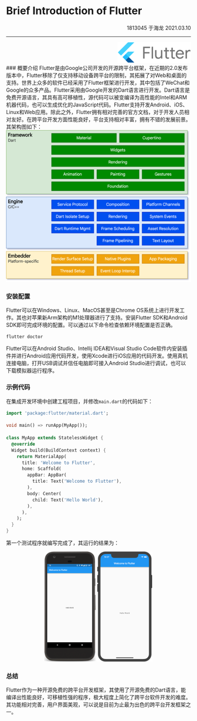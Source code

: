 # Brief Introduction of Flutter
<p align="right">1813045 于海龙 2021.03.10</p>
<hr/>
<div align="right">
<img src="figures/lab1.flutter/flutter.png" width=200px>
</div>
### 概要介绍
Flutter是由Google公司开发的开源跨平台框架，在近期的2.0发布版本中，Flutter移除了仅支持移动设备跨平台的限制，其拓展了对Web和桌面的支持。世界上众多的软件已经采用了Flutter框架进行开发，其中包括了WeChat和Google的众多产品。Flutter采用由Google开发的Dart语言进行开发。Dart语言是免费开源语言，其具有高可移植性，源代码可以被变编译为高性能的Intel和ARM机器代码，也可以生成优化的JavaScript代码。Flutter支持开发Android、iOS、Linux和Web应用。除此之外，Flutter拥有相对完善的官方文档，对于开发人员相对友好。在跨平台开发方面性能良好，平台支持相对丰富，拥有不错的发展前景。
其架构图如下：
<img src="figures/lab1.flutter/flutter.arch.png">

### 安装配置
Flutter可以在Windows、Linux、MacOS甚至是Chrome OS系统上进行开发工作。其也对苹果新Arm架构的M1处理器进行了支持。安装Flutter SDK和Android SDK即可完成环境的配置。可以通过以下命令检查依赖环境配置是否正确。
```Shell
flutter doctor
```
Flutter可以在Android Studio、Intellij IDEA和Visual Studio Code软件内安装插件并进行Android应用代码开发，使用Xcode进行iOS应用的代码开发。使用真机连接电脑，打开USB调试并信任电脑即可接入Android Studio进行调试，也可以下载模拟器运行程序。


### 示例代码
在集成开发环境中创建工程项目，并修改`main.dart`的代码如下：
```Dart
import 'package:flutter/material.dart';

void main() => runApp(MyApp());

class MyApp extends StatelessWidget {
  @override
  Widget build(BuildContext context) {
    return MaterialApp(
      title: 'Welcome to Flutter',
      home: Scaffold(
        appBar: AppBar(
          title: Text('Welcome to Flutter'),
        ),
        body: Center(
          child: Text('Hello World'),
        ),
      ),
    );
  }
}
```
第一个测试程序就编写完成了，其运行的结果为：
<center class="half">
<img src="figures/lab1.flutter/flutter.app.android.png" height=300px>
<img src="figures/lab1.flutter/flutter.app.iOS.png" height=300px>
</center>


### 总结
Flutter作为一种开源免费的跨平台开发框架，其使用了开源免费的Dart语言，能编译出性能良好，可移植性强的程序，极大程度上简化了跨平台软件开发的难度。其功能相对完善，用户界面美观，可以说是目前为止最为出色的跨平台开发框架之一。

